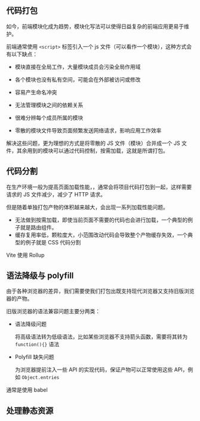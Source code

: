 ## 代码打包

如今，前端模块化成为趋势，模块化写法可以使得日益复杂的前端应用更易于维护。

前端通常使用 `<script>` 标签引入一个 js 文件（可以看作一个模块），这种方式会有以下缺点：

- 模块直接在全局工作，大量模块成员会污染全局作用域
- 各个模块也没有私有空间，可能会在外部被访问或修改
- 容易产生命名冲突
- 无法管理模块之间的依赖关系
- 很难分辨每个成员所属的模块

- 零散的模块文件导致页面频繁发送网络请求，影响应用工作效率

解决这些问题，更为理想的方式是将零散的 JS 文件（模块）合并成一个 JS 文件，其余用到的模块可以通过代码控制，按需加载，这就是所谓打包。

## 代码分割

在生产环境一般为提高页面加载性能，，通常会将项目代码打包到一起，这样需要请求的 JS 文件减少，减少了 HTTP 请求。

但是随着单独打包产物的体积越来越大，会出现一系列加载性能问题。

- 无法做到按需加载，即使当前页面不需要的代码也会进行加载，一个典型的例子就是路由组件。
- 缓存复用率低，颗粒度大，小范围改动代码会导致整个产物缓存失效，一个典型的例子就是 CSS 代码分割

Vite 使用 Rollup

## 语法降级与 polyfill

由于各种浏览器的差异，我们需要使我们打包出既支持现代浏览器又支持旧版浏览器的产物。

旧版浏览器的语法兼容问题主要分两类：

- 语法降级问题

  将高级语法转为低级语法，比如某些浏览器不支持箭头函数，需要将其转为 `function(){}` 语法

- Polyfill 缺失问题

  为浏览器提前注入一些 API 的实现代码，保证产物可以正常使用这些 API，例如 `Object.entries`

通常是使用 babel

## 处理静态资源

